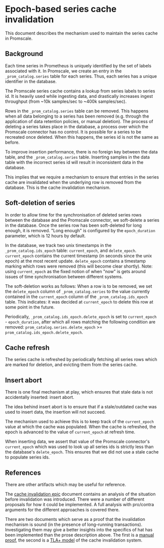 # Epoch-based series cache invalidation

This document describes the mechanism used to maintain the series cache in
Promscale.

## Background

Each time series in Prometheus is uniquely identified by the set of labels
associated with it. In Promscale, we create an entry in the
`_prom_catalog.series` table for each series. Thus, each series has a unique
identifier in the database.

The Promscale series cache contains a lookup from series labels to series id.
It is heavily used while ingesting data, and drastically increases ingest
throughput (from ~10k samples/sec to ~400k samples/sec).

Rows in the `_prom_catalog.series` table can be removed. This happens when all
data belonging to a series has been removed (e.g. through the application of
data retention policies, or manual deletion). The process of deleting a series
takes place in the database, a process over which the Promscale connector has
no control. It is possible for a series to be recreated once deleted. When this
happens, the series id is not the same as before.

To improve insertion performance, there is no foreign key between the data
table, and the `_prom_catalog.series` table. Inserting samples in the data
table with the incorrect series id will result in inconsistent data in the
database.

This implies that we require a mechanism to ensure that entries in the series
cache are invalidated when the underlying row is removed from the database.
This is the cache invalidation mechanism.

## Soft-deletion of series

In order to allow time for the synchronisation of deleted series rows between
the database and the Promscale connector, we soft-delete a series in the
database. Once the series row has been soft-deleted for long enough, it is
removed. "Long enough" is configured by the `epoch_duration` parameter, which
is 12 hours by default.

In the database, we track two unix timestamps in the `_prom_catalog.ids_epoch`
table: `current_epoch`, and `delete_epoch`.
`current_epoch` contains the current timestamp (in seconds since the unix epoch)
at the most recent update.
`delete_epoch` contains a timestamp marking which rows were removed (this will
become clear shortly).
Note: using `current_epoch` as the fixed notion of when "now" is gets around
issues of time synchronisation between different systems.

The soft-deletion works as follows: When a row is to be removed, we set the
`delete_epoch` column of `_prom_catalog.series` to the value currently
contained in the `current_epoch` column of the `_prom_catalog.ids_epoch` table.
This indicates: it was decided at `current_epoch` to delete this row at some
point in the future.

Periodically, `_prom_catalog.ids_epoch.delete_epoch` is set to
`current_epoch` - `epoch_duration`, after which all rows matching the following
condition are removed:
`prom_catalog.series.delete_epoch` >= `prom_catalog.ids_epoch.delete_epoch`.

## Cache refresh

The series cache is refreshed by periodically fetching all series rows which
are marked for deletion, and evicting them from the series cache.

## Insert abort

There is one final mechanism at play, which ensures that stale data is not
accidentally inserted: insert abort.

The idea behind insert abort is to ensure that if a stale/outdated cache was
used to insert data, the insertion will not succeed.

The mechanism used to achieve this is to keep track of the `current_epoch`
value at which the cache was populated. When the cache is refreshed, the epoch
is advanced to the value of `current_epoch` at refresh time.

When inserting data, we assert that value of the Promscale connector's
`current_epoch` which was used to look up all series ids is strictly less than
the database's `delete_epoch`. This ensures that we did not use a stale cache
to populate series ids.

## References

There are other artifacts which may be useful for reference.

The [cache invalidation epic][epic-cache-invalidation] document contains an
analysis of the situation before invalidation was introduced. There were a
number of different proposals for how it could be implemented. A full analysis
with pro/contra arguments for the different approaches is covered there.

There are two documents which serve as a proof that the invalidation mechanism
is sound (in the presence of long-running transactions). Investigating them may
give a better insights into the specifics of hat has been implemented than the
prose description above. The first is a [manual proof][manual-cache-proof], the
second is a [TLA+ model][tlaplus-cache-proof] of the cache invalidation system.

[epic-cache-invalidation]: https://docs.google.com/document/d/1PtUnz7zhOpDgmURmoDWdubnlRQTnp1VaVyWEBsGr44k/edit
[manual-cache-proof]: https://docs.google.com/document/d/1U4brZ4rZcn3PAv7hdot_r1SXeP4NGY8Im1d4NDJkZlU/edit
[tlaplus-cache-proof]: ../../specs/cache.tla

